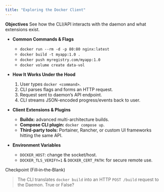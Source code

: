 ```yaml
---
title: "Exploring the Docker Client"
---
```


**Objectives** See how the CLI/API interacts with the daemon and what extensions exist.

- **Common Commands & Flags**

  - `docker run --rm -d -p 80:80 nginx:latest`
  - `docker build -t myapp:1.0 .`
  - `docker push myregistry.com/myapp:1.0`
  - `docker volume create data-vol`

- **How It Works Under the Hood**

    1. User types `docker <command>`.
    2. CLI parses flags and forms an HTTP request.
    3. Request sent to daemon’s API endpoint.
    4. CLI streams JSON-encoded progress/events back to user.

- **Client Extensions & Plugins**

  - **Buildx:** advanced multi-architecture builds.
  - **Compose CLI plugin:** `docker compose up`.
  - **Third‑party tools:** Portainer, Rancher, or custom UI frameworks hitting the same API.

- **Environment Variables**

  - `DOCKER_HOST`: change the socket/host.
  - `DOCKER_TLS_VERIFY=1` & `DOCKER_CERT_PATH`: for secure remote use.

Checkpoint (Fill‑in‑the‑Blank)

> The CLI translates `docker build` into an HTTP `POST /build` request to the Daemon. True or False?
